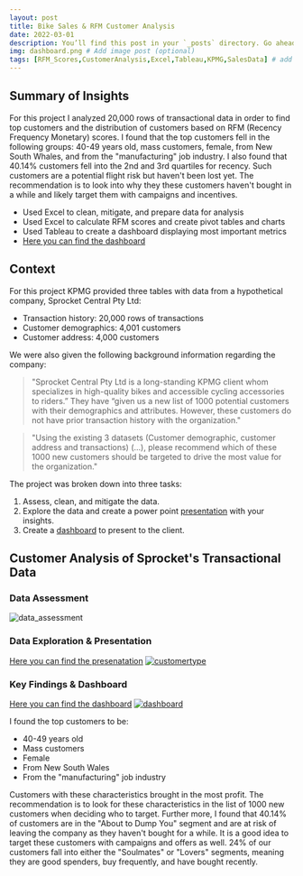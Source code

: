 ```yaml
---
layout: post
title: Bike Sales & RFM Customer Analysis
date: 2022-03-01
description: You’ll find this post in your `_posts` directory. Go ahead and edit it and re-build the site to see your changes. # Add post description (optional)
img: dashboard.png # Add image post (optional)
tags: [RFM_Scores,CustomerAnalysis,Excel,Tableau,KPMG,SalesData] # add tag
---
```

## Summary of Insights
For this project I analyzed 20,000 rows of transactional data in order to find top customers and the distribution of customers based on RFM (Recency Frequency Monetary) scores. I found that the top customers fell in the following groups: 40-49 years old, mass customers, female, from New South Whales, and from the "manufacturing" job industry. I also found that 40.14% customers fell into the 2nd and 3rd quartiles for recency. Such customers are a potential flight risk but haven't been lost yet. The recommendation is to look into why they these customers haven't bought in a while and likely target them with campaigns and incentives. 

- Used Excel to clean, mitigate, and prepare data for analysis
- Used Excel to calculate RFM scores and create pivot tables and charts 
- Used Tableau to create a dashboard displaying most important metrics
- [Here you can find the dashboard](https://public.tableau.com/app/profile/alice.giliarini/viz/KPMG_16465478819120/Dashboard1#1)

## Context
For this project KPMG provided three tables with data from a hypothetical company, Sprocket Central Pty Ltd:
- Transaction history: 20,000 rows of transactions
- Customer demographics: 4,001 customers
- Customer address: 4,000 customers
  
We were also given the following background information regarding the company:
> "Sprocket Central Pty Ltd is a long-standing KPMG client whom specializes in high-quality bikes and accessible cycling accessories to riders.” They have “given us a new list of 1000 potential customers with their demographics and attributes. However, these customers do not have prior transaction history with the organization."

> "Using the existing 3 datasets (Customer demographic, customer address and transactions) (…), please recommend which of these 1000 new customers should be targeted to drive the most value for the organization."

The project was broken down into three tasks:
1. Assess, clean, and mitigate the data. 
2. Explore the data and create a power point [presentation](https://github.com/agiliariniosm/Alice_Giliarini_Portfolio/blob/main/kpmg/KPMG%20virtual%20experience%20program.pdf) with your insights. 
3. Create a [dashboard](https://public.tableau.com/app/profile/alice.giliarini/viz/KPMG_16465478819120/Dashboard1#1) to present to the client. 

## Customer Analysis of Sprocket's Transactional Data
### Data Assessment 
![data_assessment]({{site.baseurl}}/assets/img/KPMG/data_cleaning.png)

### Data Exploration & Presentation

[Here you can find the presenatation](https://github.com/agiliariniosm/Alice_Giliarini_Portfolio/blob/main/kpmg/KPMG%20virtual%20experience%20program.pdf)
[![customertype]({{site.baseurl}}/assets/img/KPMG/customer_types.png)](https://github.com/agiliariniosm/Alice_Giliarini_Portfolio/blob/main/kpmg/KPMG%20virtual%20experience%20program.pdf)

### Key Findings & Dashboard

[Here you can find the dashboard](https://public.tableau.com/app/profile/alice.giliarini/viz/KPMG_16465478819120/Dashboard1#1)
[![dashboard]({{site.baseurl}}/assets/img/KPMG/dashboard.png)](https://public.tableau.com/app/profile/alice.giliarini/viz/KPMG_16465478819120/Dashboard1#1)

I found the top customers to be:
- 40-49 years old
- Mass customers
- Female
- From New South Wales
- From the "manufacturing" job industry

Customers with these characteristics brought in the most profit. The recommendation is to look for these characteristics in the list of 1000 new customers when deciding who to target. Further more, I found that 40.14% of customers are in the "About to Dump You" segment and are at risk of leaving the company as they haven't bought for a while. It is a good idea to target these customers with campaigns and offers as well. 24% of our customers fall into either the "Soulmates" or "Lovers" segments, meaning they are good spenders, buy frequently, and have bought recently.

